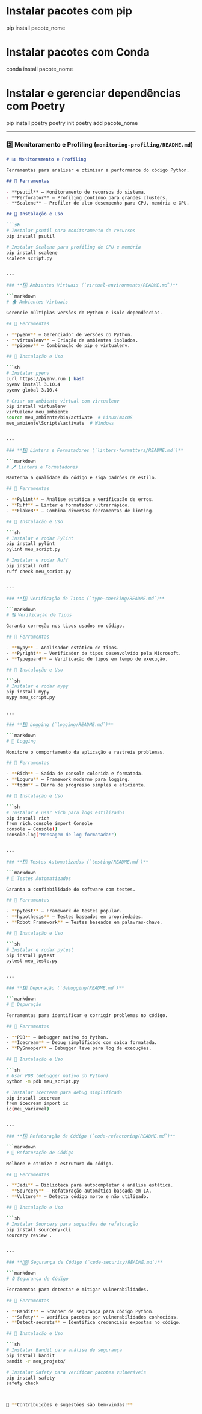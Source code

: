 # Instalar pacotes com pip
pip install pacote_nome

# Instalar pacotes com Conda
conda install pacote_nome

# Instalar e gerenciar dependências com Poetry
pip install poetry
poetry init
poetry add pacote_nome


---

### **2️⃣ Monitoramento e Profiling (`monitoring-profiling/README.md`)**

```markdown
# 📊 Monitoramento e Profiling  

Ferramentas para analisar e otimizar a performance do código Python.  

## 🔹 Ferramentas  

- **psutil** – Monitoramento de recursos do sistema.  
- **Perforator** – Profiling contínuo para grandes clusters.  
- **Scalene** – Profiler de alto desempenho para CPU, memória e GPU.  

## 🚀 Instalação e Uso  

```sh
# Instalar psutil para monitoramento de recursos
pip install psutil

# Instalar Scalene para profiling de CPU e memória
pip install scalene
scalene script.py


---

### **3️⃣ Ambientes Virtuais (`virtual-environments/README.md`)**

```markdown
# 🏠 Ambientes Virtuais  

Gerencie múltiplas versões do Python e isole dependências.  

## 🔹 Ferramentas  

- **pyenv** – Gerenciador de versões do Python.  
- **virtualenv** – Criação de ambientes isolados.  
- **pipenv** – Combinação de pip e virtualenv.  

## 🚀 Instalação e Uso  

```sh
# Instalar pyenv
curl https://pyenv.run | bash
pyenv install 3.10.4
pyenv global 3.10.4

# Criar um ambiente virtual com virtualenv
pip install virtualenv
virtualenv meu_ambiente
source meu_ambiente/bin/activate  # Linux/macOS
meu_ambiente\Scripts\activate  # Windows


---

### **4️⃣ Linters e Formatadores (`linters-formatters/README.md`)**

```markdown
# 🖊️ Linters e Formatadores  

Mantenha a qualidade do código e siga padrões de estilo.  

## 🔹 Ferramentas  

- **Pylint** – Análise estática e verificação de erros.  
- **Ruff** – Linter e formatador ultrarrápido.  
- **Flake8** – Combina diversas ferramentas de linting.  

## 🚀 Instalação e Uso  

```sh
# Instalar e rodar Pylint
pip install pylint
pylint meu_script.py

# Instalar e rodar Ruff
pip install ruff
ruff check meu_script.py


---

### **5️⃣ Verificação de Tipos (`type-checking/README.md`)**

```markdown
# 🔠 Verificação de Tipos  

Garanta correção nos tipos usados no código.  

## 🔹 Ferramentas  

- **mypy** – Analisador estático de tipos.  
- **Pyright** – Verificador de tipos desenvolvido pela Microsoft.  
- **Typeguard** – Verificação de tipos em tempo de execução.  

## 🚀 Instalação e Uso  

```sh
# Instalar e rodar mypy
pip install mypy
mypy meu_script.py


---

### **6️⃣ Logging (`logging/README.md`)**

```markdown
# 📜 Logging  

Monitore o comportamento da aplicação e rastreie problemas.  

## 🔹 Ferramentas  

- **Rich** – Saída de console colorida e formatada.  
- **Loguru** – Framework moderno para logging.  
- **tqdm** – Barra de progresso simples e eficiente.  

## 🚀 Instalação e Uso  

```sh
# Instalar e usar Rich para logs estilizados
pip install rich
from rich.console import Console
console = Console()
console.log("Mensagem de log formatada!")


---

### **7️⃣ Testes Automatizados (`testing/README.md`)**

```markdown
# 🧪 Testes Automatizados  

Garanta a confiabilidade do software com testes.  

## 🔹 Ferramentas  

- **pytest** – Framework de testes popular.  
- **hypothesis** – Testes baseados em propriedades.  
- **Robot Framework** – Testes baseados em palavras-chave.  

## 🚀 Instalação e Uso  

```sh
# Instalar e rodar pytest
pip install pytest
pytest meu_teste.py


---

### **8️⃣ Depuração (`debugging/README.md`)**

```markdown
# 🐛 Depuração  

Ferramentas para identificar e corrigir problemas no código.  

## 🔹 Ferramentas  

- **PDB** – Debugger nativo do Python.  
- **Icecream** – Debug simplificado com saída formatada.  
- **PySnooper** – Debugger leve para log de execuções.  

## 🚀 Instalação e Uso  

```sh
# Usar PDB (debugger nativo do Python)
python -m pdb meu_script.py

# Instalar Icecream para debug simplificado
pip install icecream
from icecream import ic
ic(meu_variavel)


---

### **9️⃣ Refatoração de Código (`code-refactoring/README.md`)**

```markdown
# 🔄 Refatoração de Código  

Melhore e otimize a estrutura do código.  

## 🔹 Ferramentas  

- **Jedi** – Biblioteca para autocompletar e análise estática.  
- **Sourcery** – Refatoração automática baseada em IA.  
- **Vulture** – Detecta código morto e não utilizado.  

## 🚀 Instalação e Uso  

```sh
# Instalar Sourcery para sugestões de refatoração
pip install sourcery-cli
sourcery review .


---

### **🔟 Segurança de Código (`code-security/README.md`)**

```markdown
# 🔒 Segurança de Código  

Ferramentas para detectar e mitigar vulnerabilidades.  

## 🔹 Ferramentas  

- **Bandit** – Scanner de segurança para código Python.  
- **Safety** – Verifica pacotes por vulnerabilidades conhecidas.  
- **Detect-secrets** – Identifica credenciais expostas no código.  

## 🚀 Instalação e Uso  

```sh
# Instalar Bandit para análise de segurança
pip install bandit
bandit -r meu_projeto/

# Instalar Safety para verificar pacotes vulneráveis
pip install safety
safety check



📖 **Contribuições e sugestões são bem-vindas!**  